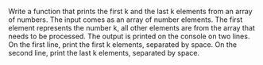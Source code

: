 Write a function that prints the first k and the last k elements from an array of numbers.
The input comes as an array of number elements. The first element represents the number k,
 all other elements are
from the array that needs to be processed.
The output is printed on the console on two lines. On the first line, print the first k
 elements, separated by space.
On the second line, print the last k elements, separated by space.